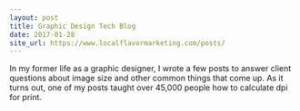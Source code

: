 ```yaml
---
layout: post
title: Graphic Design Tech Blog
date: 2017-01-28
site_url: https://www.localflavormarketing.com/posts/
---
```

In my former life as a graphic designer, I wrote a few posts to answer client questions about image size and other common things that come up. As it turns out, one of my posts taught over 45,000 people how to calculate dpi for print.
